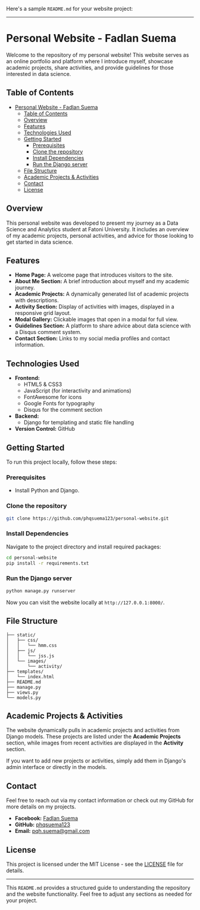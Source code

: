 Here's a sample `README.md` for your website project:

---

# Personal Website - Fadlan Suema

Welcome to the repository of my personal website! This website serves as an online portfolio and platform where I introduce myself, showcase academic projects, share activities, and provide guidelines for those interested in data science.

## Table of Contents
- [Personal Website - Fadlan Suema](#personal-website---fadlan-suema)
  - [Table of Contents](#table-of-contents)
  - [Overview](#overview)
  - [Features](#features)
  - [Technologies Used](#technologies-used)
  - [Getting Started](#getting-started)
    - [Prerequisites](#prerequisites)
    - [Clone the repository](#clone-the-repository)
    - [Install Dependencies](#install-dependencies)
    - [Run the Django server](#run-the-django-server)
  - [File Structure](#file-structure)
  - [Academic Projects \& Activities](#academic-projects--activities)
  - [Contact](#contact)
  - [License](#license)

## Overview
This personal website was developed to present my journey as a Data Science and Analytics student at Fatoni University. It includes an overview of my academic projects, personal activities, and advice for those looking to get started in data science.

## Features
- **Home Page:** A welcome page that introduces visitors to the site.
- **About Me Section:** A brief introduction about myself and my academic journey.
- **Academic Projects:** A dynamically generated list of academic projects with descriptions.
- **Activity Section:** Display of activities with images, displayed in a responsive grid layout.
- **Modal Gallery:** Clickable images that open in a modal for full view.
- **Guidelines Section:** A platform to share advice about data science with a Disqus comment system.
- **Contact Section:** Links to my social media profiles and contact information.

## Technologies Used
- **Frontend:**
  - HTML5 & CSS3
  - JavaScript (for interactivity and animations)
  - FontAwesome for icons
  - Google Fonts for typography
  - Disqus for the comment section
- **Backend:**
  - Django for templating and static file handling
- **Version Control:** GitHub

## Getting Started
To run this project locally, follow these steps:

### Prerequisites
- Install Python and Django.

### Clone the repository
```bash
git clone https://github.com/phqsuema123/personal-website.git
```

### Install Dependencies
Navigate to the project directory and install required packages:
```bash
cd personal-website
pip install -r requirements.txt
```

### Run the Django server
```bash
python manage.py runserver
```

Now you can visit the website locally at `http://127.0.0.1:8000/`.

## File Structure
```
├── static/
│   ├── css/
│   │   └── hmm.css
│   ├── js/
│   │   └── jss.js
│   └── images/
│       └── activity/
├── templates/
│   └── index.html
├── README.md
├── manage.py
├── views.py
└── models.py
```

## Academic Projects & Activities
The website dynamically pulls in academic projects and activities from Django models. These projects are listed under the **Academic Projects** section, while images from recent activities are displayed in the **Activity** section.

If you want to add new projects or activities, simply add them in Django's admin interface or directly in the models.

## Contact
Feel free to reach out via my contact information or check out my GitHub for more details on my projects.

- **Facebook:** [Fadlan Suema](https://web.facebook.com/profile.php?id=100089751685266)
- **GitHub:** [phqsuema123](https://github.com/phqsuema123)
- **Email:** pqh.suema@gmail.com

## License
This project is licensed under the MIT License - see the [LICENSE](LICENSE) file for details.

---

This `README.md` provides a structured guide to understanding the repository and the website functionality. Feel free to adjust any sections as needed for your project.